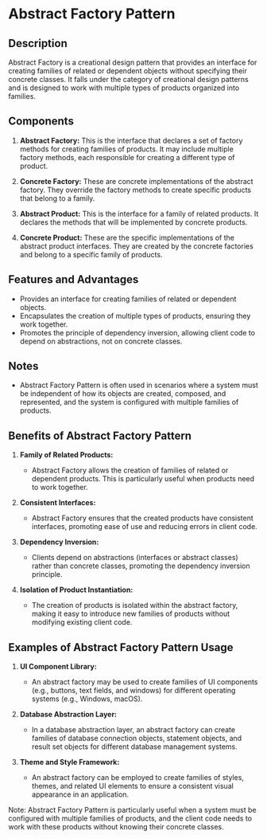 # Abstract Factory Pattern

## Description
Abstract Factory is a creational design pattern that provides an interface for creating families of related or dependent objects without specifying their concrete classes. It falls under the category of creational design patterns and is designed to work with multiple types of products organized into families.

## Components
1. **Abstract Factory:** This is the interface that declares a set of factory methods for creating families of products. It may include multiple factory methods, each responsible for creating a different type of product.

2. **Concrete Factory:** These are concrete implementations of the abstract factory. They override the factory methods to create specific products that belong to a family.

3. **Abstract Product:** This is the interface for a family of related products. It declares the methods that will be implemented by concrete products.

4. **Concrete Product:** These are the specific implementations of the abstract product interfaces. They are created by the concrete factories and belong to a specific family of products.

## Features and Advantages
- Provides an interface for creating families of related or dependent objects.
- Encapsulates the creation of multiple types of products, ensuring they work together.
- Promotes the principle of dependency inversion, allowing client code to depend on abstractions, not on concrete classes.

## Notes
- Abstract Factory Pattern is often used in scenarios where a system must be independent of how its objects are created, composed, and represented, and the system is configured with multiple families of products.

## Benefits of Abstract Factory Pattern

1. **Family of Related Products:**
    - Abstract Factory allows the creation of families of related or dependent products. This is particularly useful when products need to work together.

2. **Consistent Interfaces:**
    - Abstract Factory ensures that the created products have consistent interfaces, promoting ease of use and reducing errors in client code.

3. **Dependency Inversion:**
    - Clients depend on abstractions (interfaces or abstract classes) rather than concrete classes, promoting the dependency inversion principle.

4. **Isolation of Product Instantiation:**
    - The creation of products is isolated within the abstract factory, making it easy to introduce new families of products without modifying existing client code.

## Examples of Abstract Factory Pattern Usage

1. **UI Component Library:**
    - An abstract factory may be used to create families of UI components (e.g., buttons, text fields, and windows) for different operating systems (e.g., Windows, macOS).

2. **Database Abstraction Layer:**
    - In a database abstraction layer, an abstract factory can create families of database connection objects, statement objects, and result set objects for different database management systems.

3. **Theme and Style Framework:**
    - An abstract factory can be employed to create families of styles, themes, and related UI elements to ensure a consistent visual appearance in an application.

Note: Abstract Factory Pattern is particularly useful when a system must be configured with multiple families of products, and the client code needs to work with these products without knowing their concrete classes.
